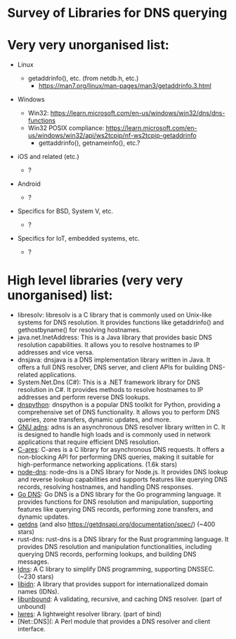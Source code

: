 # Survey of Libraries for DNS querying



# Very very unorganised list:

* Linux
  - getaddrinfo(), etc. (from netdb.h, etc.) 
    * https://man7.org/linux/man-pages/man3/getaddrinfo.3.html
   

* Windows
  - Win32: https://learn.microsoft.com/en-us/windows/win32/dns/dns-functions 
  - Win32 POSIX compliance: https://learn.microsoft.com/en-us/windows/win32/api/ws2tcpip/nf-ws2tcpip-getaddrinfo
    * gettaddrinfo(), getnameinfo(), etc.?

* iOS and related (etc.)
  - ?

* Android
  - ?

* Specifics for BSD, System V, etc.
  - ?

* Specifics for IoT, embedded systems, etc.
  - ?

# High level libraries (very very unorganised) list:
  - libresolv: libresolv is a C library that is commonly used on Unix-like systems for DNS resolution. It provides functions like getaddrinfo() and gethostbyname() for resolving hostnames.
  - java.net.InetAddress: This is a Java library that provides basic DNS resolution capabilities. It allows you to resolve hostnames to IP addresses and vice versa.
  - dnsjava: dnsjava is a DNS implementation library written in Java. It offers a full DNS resolver, DNS server, and client APIs for building DNS-related applications.
  - System.Net.Dns (C#): This is a .NET framework library for DNS resolution in C#. It provides methods to resolve hostnames to IP addresses and perform reverse DNS lookups.
  - [dnspython](https://github.com/rthalley/dnspython): dnspython is a popular DNS toolkit for Python, providing a comprehensive set of DNS functionality. It allows you to perform DNS queries, zone transfers, dynamic updates, and more.
  - [GNU adns](https://www.chiark.greenend.org.uk/ucgi/~ianmdlvl/git/adns.git/): adns is an asynchronous DNS resolver library written in C. It is designed to handle high loads and is commonly used in network applications that require efficient DNS resolution.
  - [C-ares](https://c-ares.org/): C-ares is a C library for asynchronous DNS requests. It offers a non-blocking API for performing DNS queries, making it suitable for high-performance networking applications. (1.6k stars)
  - [node-dns](https://nodejs.org/api/dns.html): node-dns is a DNS library for Node.js. It provides DNS lookup and reverse lookup capabilities and supports features like querying DNS records, resolving hostnames, and handling DNS responses.
  - [Go DNS](https://github.com/miekg/dns): Go DNS is a DNS library for the Go programming language. It provides functions for DNS resolution and manipulation, supporting features like querying DNS records, performing zone transfers, and dynamic updates.
  - [getdns](https://getdnsapi.net) (and also https://getdnsapi.org/documentation/spec/) (~400 stars)
  - rust-dns: rust-dns is a DNS library for the Rust programming language. It provides DNS resolution and manipulation functionalities, including querying DNS records, performing lookups, and building DNS messages.
  - [ldns](https://www.nlnetlabs.nl/projects/ldns/about/): A C library to simplify DNS programming, supporting DNSSEC. (~230 stars)
  - [libidn](https://www.gnu.org/software/libidn/): A library that provides support for internationalized domain names (IDNs).
  - [libunbound](https://github.com/NLnetLabs/unbound/blob/master/libunbound): A validating, recursive, and caching DNS resolver. (part of unbound)
  - [lwres](https://github.com/pspacek/bind/blob/master/doc/design/lwres): A lightweight resolver library. (part of bind)
  - [Net::DNS](: A Perl module that provides a DNS resolver and client interface.
